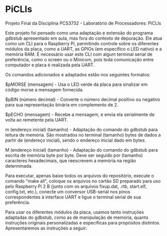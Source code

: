 # PiCLIs
Projeto Final da Disciplina PCS3732 - Laboratório de Processadores: PiCLIs

Este projeto foi pensado como uma adaptação e extensão do programa gdbstub apresentado em aula, mas fora do contexto de depuração. Ele atua como um CLI para o Raspberry Pi, permitindo controle sobre os diferentes módulos da placa, como a UART, as GPIOs (em específico o LED nativo) e a memória RAM.
É necessário usar este CLI com algum terminal serial de preferência, como o screen ou o Minicom, pois toda comunicação entre computador e placa é realizada pela UART.

Os comandos adicionados e adaptados estão nos seguintes formatos:

$pMORSE (mensagem) - Usa o LED verde da placa para sinalizar em código morse a mensagem fornecida.

$pBIN (número decimal) - Converte o número decimal positivo ou negativo para sua representação binária em complemento de 2.

$pECHO (mensagem) - Recebe a mensagem, e envia ela serialmente de volta ao remetente pela UART.

m (endereço inicial) (tamanho) - Adaptação do comando do gdbstub para leitura de memória. São mostrados no terminal (tamanho) bytes de dados a partir de (endereço inicial), sendo o endereço inicial dado em bytes.

M (endereço inicial) (tamanho) - Adaptação do comando do gdbstub para escrita de memória byte por byte. Deve ser seguido por (tamanho) caracteres hexadecimais, que reescrevem a memória na região determinada.

Para executar, apenas baixe todos os arquivos do repositório, execute o comando "make all", coloque os arquivos no cartão SD preparado para uso pelo Raspberry Pi 2 B (junto com os arquivos fixup.dat, .rtb, start.elf, config.txt, etc.), conecte um conversor USB-serial nos pinos correspondentes à interface UART e ligue o terminal serial de sua preferência.

Para usar os diferentes módulos da placa, usamos tanto instruções adaptadas do gdbstub, como as de manipulação de memória, quanto instruções originais personalizadas e específicas para propósitos distintos. Apresentaremos as instruções a seguir:
